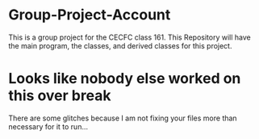 # Group-Project-Account
This is a group project for the CECFC class 161. This Repository will have the main program, the classes, and derived classes for this project.

# Looks like nobody else worked on this over break
There are some glitches because I am not fixing your files more than necessary for it to run...
